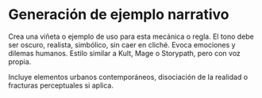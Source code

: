 # Generación de ejemplo narrativo

Crea una viñeta o ejemplo de uso para esta mecánica o regla. El tono debe ser oscuro, realista, simbólico, sin caer en cliché. Evoca emociones y dilemas humanos. Estilo similar a Kult, Mage o Storypath, pero con voz propia.

Incluye elementos urbanos contemporáneos, disociación de la realidad o fracturas perceptuales si aplica.
